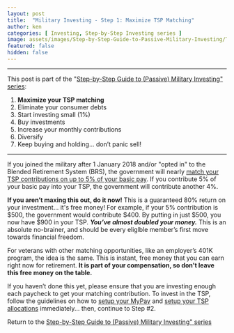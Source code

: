 ```yaml
---
layout: post
title:  "Military Investing - Step 1: Maximize TSP Matching"
author: ken
categories: [ Investing, Step-by-Step Investing series ]
image: assets/images/Step-by-Step-Guide-to-Passive-Military-Investing/TSP-matching.png
featured: false
hidden: false
---
```


------------

This post is part of the "[Step-by-Step Guide to (Passive) Military Investing" series](https://www.militaryinvestor.org/Step-by-Step-Guide-to-Passive-Military-Investing/):

1. **Maximize your TSP matching**
2. Eliminate your consumer debts
3. Start investing small (1%)
4. Buy investments
5. Increase your monthly contributions
6. Diversify
7. Keep buying and holding… don’t panic sell!

---------

If you joined the military after 1 January 2018 and/or "opted in" to the Blended Retirement System (BRS), the government will nearly [match your TSP contributions on up to 5% of your basic pay](https://www.tsp.gov/publications/tspfs01.pdf).  If you contribute 5% of your basic pay into your TSP, the government will contribute another 4%. 

**If you aren’t maxing this out, do it now!** This is a guaranteed 80% return on your investment... it's free money! For example, if your 5% contribution is $500, the government would contribute $400. By putting in just $500, you now have $900 in your TSP.  **_You’ve almost doubled your money._** This is an absolute no-brainer, and should
be every eliglble member’s first move towards financial freedom.

For veterans with other matching opportunities, like an employer’s 401K program, the idea is the same. This is instant, free money that you can earn right now for retirement.  **It is part of your compensation, so don't leave this free money on the table.**

If you haven’t done this yet, please ensure that you are investing enough each paycheck to get your matching contribution.  To invest in the TSP, follow the guidelines on how to [setup your MyPay](https://www.militaryinvestor.org/How-to-Start-Investing-in-The-Thrift-Savings-Plan-TSP-Part-1-MyPay/) and [setup your TSP allocations](https://www.militaryinvestor.org/How-to-Start-Investing-in-The-Thrift-Savings-Plan-TSP-Part-2-TSP-Allocations/) immediately... then, continue to Step #2.

Return to the [Step-by-Step Guide to (Passive) Military Investing" series](https://www.militaryinvestor.org/Step-by-Step-Guide-to-Passive-Military-Investing/#step-1)
